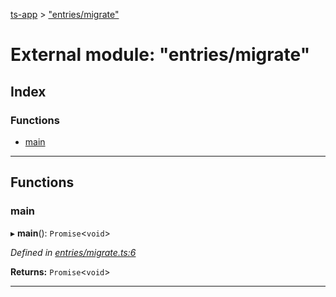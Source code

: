 [ts-app](../README.md) > ["entries/migrate"](../modules/_entries_migrate_.md)

# External module: "entries/migrate"

## Index

### Functions

* [main](_entries_migrate_.md#main)

---

## Functions

<a id="main"></a>

###  main

▸ **main**(): `Promise`<`void`>

*Defined in [entries/migrate.ts:6](https://github.com/jmeyers91/ts-app/blob/ae30f87/src/entries/migrate.ts#L6)*

**Returns:** `Promise`<`void`>

___

